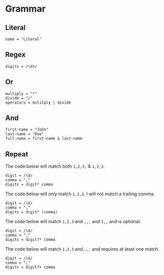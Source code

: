 # Grammar

## Literal
```
name = "Literal"
```

## Regex
```
digits = /\d+/
```

## Or
```
multiply = "*"
divide = "/"
operators = mulitply | divide
```

## And
```
first-name = "John"
last-name = "Doe"
full-name = first-name & last-name
```

## Repeat

The code below will match both `1,2,3,` & `1,2,3`. 
```
digit = /\d/
comma = ","
digits = digit* comma 
```

The code below will only match `1,2,3`. I will not match a trailing comma.
```
digit = /\d/
comma = ","
digits = digit* (comma) 
```

The code below will match `1,2,3` and `,,,` and `1,,` and is optional.
```
digit = /\d/
comma = ","
digits = digit?* comma
```

The code below will match `1,2,3` and `,,,` and requires at least one match.
```
digit = /\d/
comma = ","
digits = digit?+ comma 
```


